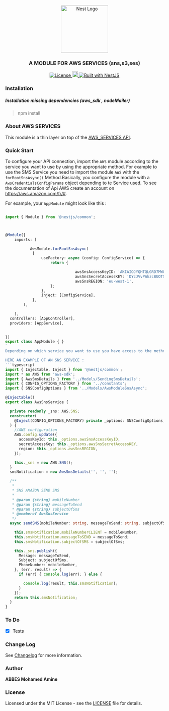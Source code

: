 <h1 align="center"></h1>

<div align="center">
  <a href="http://nestjs.com/" target="_blank">
    <img src="https://nestjs.com/img/logo_text.svg" width="150" alt="Nest Logo" />
  </a>
</div>

<h3 align="center">A MODULE FOR AWS SERVICES (sns,s3,ses)</h3>

<div align="center">
  <a href="https://nestjs.com" target="_blank">
    <img src="https://img.shields.io/badge/license-MIT-brightgreen.svg" alt="License" />
    <img src="https://badge.fury.io/js/%40nestjsplus%2Fmassive.svg" alt="npm version" height="18">    <img src="https://img.shields.io/badge/built%20with-NestJs-red.svg" alt="Built with NestJS">
  </a>
</div>

### Installation
##### Installation missing dependencies (aws_sdk , nodeMailer)
> npm install

### About AWS SERVICES

This module is a thin layer on top of the [AWS_SERVICES API](https://aws.amazon.com/fr/#).



### Quick Start

To configure your API connection, import the `AWS` module  according to the service you want to use  by using the appropriate method. For example to use the SMS Service you need to import the module `AWS`  with the `forRootSnsAsync()` Method.Basically, you configure the module with a `AwsCredentialsConfigParams` object depending to te Service used. To see the documentation of Api AWS  create an account on https://aws.amazon.com/fr/#.

For example, your `AppModule` might look like this :

```typescript

import { Module } from '@nestjs/common';



@Module({
    imports: [

           AwsModule.forRootSnsAsync(
            {
                useFactory: async (config: ConfigService) => {
                    return {

                               awsSnsAccessKeyID: 'AKIAIOJYQHTQLGRD7MWQ',
                               awsSnsSecretAccessKEY: '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',
                               awsSnsREGION: 'eu-west-1',
                    };
                },
                inject: [ConfigService],
            },
        ), 

    ],
  controllers: [AppController],
  providers: [AppService],
  

})
export class AppModule { }
`
Depending on which service you want to use you have access to the method of the requested service (SNS_SERVICE, S3_SERVICE,SES_SERVICE) which you can inject into any provider.

HERE AN EXAMPLE OF AN SNS SERVICE :
```typescript
import { Injectable, Inject } from '@nestjs/common';
import * as AWS from 'aws-sdk';
import { AwsSmsDetails } from '../Models/SendingSmsDetails';
import { CONFIG_OPTIONS_FACTORY } from '../constants';
import { SNSConfigOptions } from '../Models/AwsModuleSnsAsync';

@Injectable()
export class AwsSnsService {

  private readonly _sns: AWS.SNS;
  constructor(
    @Inject(CONFIG_OPTIONS_FACTORY) private _options: SNSConfigOptions,
  ) {
    //AWS configuration
    AWS.config.update({
      accessKeyId: this._options.awsSnsAccessKeyID,                              // ConfigService.AWS_ACCESS_KEY_ID,//
      secretAccessKey: this._options.awsSnsSecretAccessKEY,                      //  ConfigService.AWS_SECRET_ACCESS_KEY,//
      region: this._options.awsSnsREGION,                                            //   ConfigService.AWS_REGION
    });

    this._sns = new AWS.SNS();
  }
  smsNotification = new AwsSmsDetails('', '', '');

  /**
   *
   * SNS AMAZON SEND SMS
   *
   * @param {string} mobileNumber
   * @param {string} messageToSend
   * @param {string} subjectOfSms
   * @memberof AwsSnsService
   */
  async sendSMS(mobileNumber: string, messageToSend: string, subjectOfSms: string): Promise<AwsSmsDetails> {

    this.smsNotification.mobileNumberCLIENT = mobileNumber;
    this.smsNotification.messageToSEND = messageToSend;
    this.smsNotification.subjectOfSMS = subjectOfSms;

    this._sns.publish({
      Message: messageToSend,
      Subject: subjectOfSms,
      PhoneNumber: mobileNumber,
    }, (err, result) => {
      if (err) { console.log(err); } else {

        console.log(result, this.smsNotification);
      }
    });
    return this.smsNotification;
  }
}

```



### To Do

- [x] Tests

### Change Log

See [Changelog](CHANGELOG.md) for more information.

### Author

**ABBES Mohamed Amine**

### License

Licensed under the MIT License - see the [LICENSE](LICENSE) file for details.

